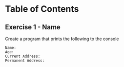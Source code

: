 # Table of Contents

## Exercise 1 - Name
Create a program that prints the following to the console

    Name:
    Age:
    Current Address:
    Permanent Address:
